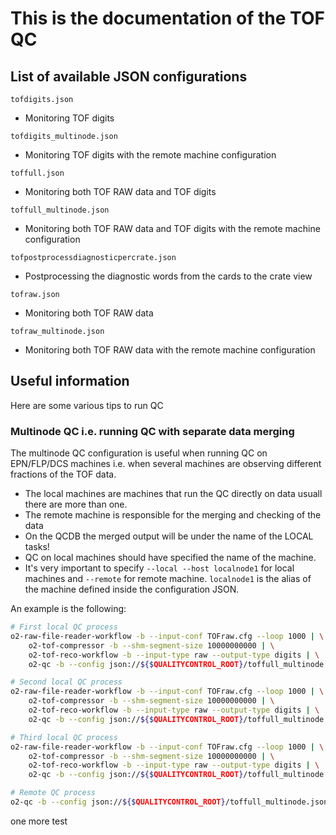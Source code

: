 # This is the documentation of the TOF QC

## List of available JSON configurations
`tofdigits.json`
- Monitoring TOF digits

`tofdigits_multinode.json`
- Monitoring TOF digits with the remote machine configuration

`toffull.json`
- Monitoring both TOF RAW data and TOF digits

`toffull_multinode.json`
- Monitoring both TOF RAW data and TOF digits with the remote machine configuration 

`tofpostprocessdiagnosticpercrate.json`
- Postprocessing the diagnostic words from the cards to the crate view 

`tofraw.json`
- Monitoring both TOF RAW data

`tofraw_multinode.json`
- Monitoring both TOF RAW data with the remote machine configuration 


## Useful information
Here are some various tips to run QC

### Multinode QC i.e. running QC with separate data merging
The multinode QC configuration is useful when running QC on EPN/FLP/DCS machines i.e. when several machines are observing different fractions of the TOF data.
- The local machines are machines that run the QC directly on data usuall there are more than one.
- The remote machine is responsible for the merging and checking of the data
- On the QCDB the merged output will be under the name of the LOCAL tasks!
- QC on local machines should have specified the name of the machine.
- It's very important to specify `--local --host localnode1` for local machines and `--remote` for remote machine. 
`localnode1` is the alias of the machine defined inside the configuration JSON.

An example is the following:
```bash
# First local QC process
o2-raw-file-reader-workflow -b --input-conf TOFraw.cfg --loop 1000 | \
    o2-tof-compressor -b --shm-segment-size 10000000000 | \
    o2-tof-reco-workflow -b --input-type raw --output-type digits | \
    o2-qc -b --config json://${$QUALITYCONTROL_ROOT}/toffull_multinode.json --local --host localnode1 &

# Second local QC process
o2-raw-file-reader-workflow -b --input-conf TOFraw.cfg --loop 1000 | \
    o2-tof-compressor -b --shm-segment-size 10000000000 | \
    o2-tof-reco-workflow -b --input-type raw --output-type digits | \
    o2-qc -b --config json://${$QUALITYCONTROL_ROOT}/toffull_multinode.json --local --host localnode2 &

# Third local QC process
o2-raw-file-reader-workflow -b --input-conf TOFraw.cfg --loop 1000 | \
    o2-tof-compressor -b --shm-segment-size 10000000000 | \
    o2-tof-reco-workflow -b --input-type raw --output-type digits | \
    o2-qc -b --config json://${$QUALITYCONTROL_ROOT}/toffull_multinode.json --local --host localnode3 &

# Remote QC process
o2-qc -b --config json://${$QUALITYCONTROL_ROOT}/toffull_multinode.json --remote
```

one more test

